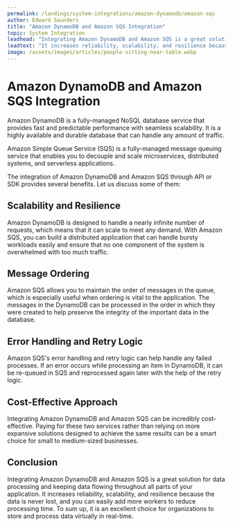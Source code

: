 ```yaml
---
permalink: /landings/system-integrations/amazon-dynamodb/amazon-sqs
author: Edward Saunders
title: "Amazon DynamoDB and Amazon SQS Integration"
topic: System Integration
leadhead: "Integrating Amazon DynamoDB and Amazon SQS is a great solution for data processing and keeping data flowing throughout all parts of your application"
leadtext: "It increases reliability, scalability, and resilience because the data is never lost, and you can easily add more workers to reduce processing time. To sum up, it is an excellent choice for organizations to store and process data virtually in real-time."
image: /assets/images/articles/people-sitting-near-table.webp
---
```

<div class="arttext"><h1>Amazon DynamoDB and Amazon SQS Integration</h1>
<p>Amazon DynamoDB is a fully-managed NoSQL database service that provides fast and predictable performance with seamless scalability. It is a highly available and durable database that can handle any amount of traffic.</p>

<p>Amazon Simple Queue Service (SQS) is a fully-managed message queuing service that enables you to decouple and scale microservices, distributed systems, and serverless applications.</p>

<p>The integration of Amazon DynamoDB and Amazon SQS through API or SDK provides several benefits. Let us discuss some of them:</p>

<h2>Scalability and Resilience</h2>

<p>Amazon DynamoDB is designed to handle a nearly infinite number of requests, which means that it can scale to meet any demand. With Amazon SQS, you can build a distributed application that can handle bursty workloads easily and ensure that no one component of the system is overwhelmed with too much traffic.</p>

<h2>Message Ordering</h2>

<p>Amazon SQS allows you to maintain the order of messages in the queue, which is especially useful when ordering is vital to the application. The messages in the DynamoDB can be processed in the order in which they were created to help preserve the integrity of the important data in the database. </p>

<h2>Error Handling and Retry Logic</h2>

<p>Amazon SQS's error handling and retry logic can help handle any failed processes. If an error occurs while processing an item in DynamoDB, it can be re-queued in SQS and reprocessed again later with the help of the retry logic.</p>

<h2>Cost-Effective Approach</h2>

<p>Integrating Amazon DynamoDB and Amazon SQS can be incredibly cost-effective. Paying for these two services rather than relying on more expansive solutions designed to achieve the same results can be a smart choice for small to medium-sized businesses.</p>

<h2>Conclusion</h2>

<p>Integrating Amazon DynamoDB and Amazon SQS is a great solution for data processing and keeping data flowing throughout all parts of your application. It increases reliability, scalability, and resilience because the data is never lost, and you can easily add more workers to reduce processing time. To sum up, it is an excellent choice for organizations to store and process data virtually in real-time. </p>

</div>